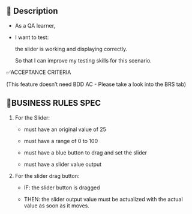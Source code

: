 ## 📒 Description

-   As a QA learner,

-   I want to test:

    the slider is working and displaying correctly.

    So that I can improve my testing skills for this scenario.

✅ACCEPTANCE CRITERIA

(This feature doesn’t need BDD AC - Please take a look into the BRS tab)

## 🚩BUSINESS RULES SPEC

1. For the Slider:

    - must have an original value of 25

    - must have a range of 0 to 100

    - must have a blue button to drag and set the slider

    - must have a slider value output

2. For the slider drag button:

    - IF: the slider button is dragged

    - THEN: the slider output value must be actualized with the actual value as soon as it moves.
